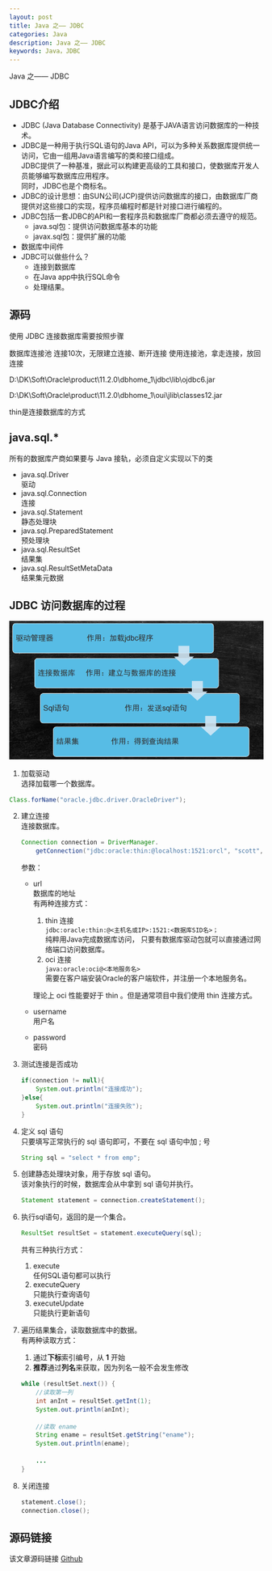 ```yaml
---
layout: post
title: Java 之—— JDBC
categories: Java
description: Java 之—— JDBC
keywords: Java，JDBC
---
```


Java 之—— JDBC

## JDBC介绍
- JDBC (Java Database Connectivity) 是基于JAVA语言访问数据库的一种技术。
- JDBC是一种用于执行SQL语句的Java API，可以为多种关系数据库提供统一访问，它由一组用Java语言编写的类和接口组成。<br>
	JDBC提供了一种基准，据此可以构建更高级的工具和接口，使数据库开发人员能够编写数据库应用程序。<br>
	同时，JDBC也是个商标名。
- JDBC的设计思想：由SUN公司(JCP)提供访问数据库的接口，由数据库厂商提供对这些接口的实现，程序员编程时都是针对接口进行编程的。
- JDBC包括一套JDBC的API和一套程序员和数据库厂商都必须去遵守的规范。
	- java.sql包：提供访问数据库基本的功能
	- javax.sql包：提供扩展的功能
- 数据库中间件
- JDBC可以做些什么？
	- 连接到数据库
	- 在Java app中执行SQL命令
	- 处理结果。


## 源码
使用 JDBC 连接数据库需要按照步骤



数据库连接池
连接10次，无限建立连接、断开连接
使用连接池，拿走连接，放回连接

D:\DK\Soft\Oracle\product\11.2.0\dbhome_1\jdbc\lib\ojdbc6.jar

D:\DK\Soft\Oracle\product\11.2.0\dbhome_1\oui\jlib\classes12.jar

 thin是连接数据库的方式

## java.sql.*
所有的数据库产商如果要与 Java 接轨，必须自定义实现以下的类
- java.sql.Driver <br>
	驱动
- java.sql.Connection<br>
	连接
- java.sql.Statement<br>
	静态处理块
- java.sql.PreparedStatement<br>
	预处理块
- java.sql.ResultSet<br>
	结果集
- java.sql.ResultSetMetaData<br>
	结果集元数据

## JDBC 访问数据库的过程
![enter description here](/images/posts/java/jdbc/process.png)



1. 加载驱动<br>
	选择加载哪一个数据库。
```java
Class.forName("oracle.jdbc.driver.OracleDriver");
```

2. 建立连接<br>
	连接数据库。<br>
	```java
	Connection connection = DriverManager.
		getConnection("jdbc:oracle:thin:@localhost:1521:orcl", "scott", "tiger");
	```
	参数：
	- url<br>
		数据库的地址<br>
		有两种连接方式：
		1. thin 连接<br>
			`jdbc:oracle:thin:@<主机名或IP>:1521:<数据库SID名>；`<br>
			纯粹用Java完成数据库访问， 只要有数据库驱动包就可以直接通过网络端口访问数据库。
		2. oci 连接<br>
			`java:oracle:oci@<本地服务名>`<br>
			需要在客户端安装Oracle的客户端软件，并注册一个本地服务名。
			
		理论上 oci 性能要好于 thin 。但是通常项目中我们使用 thin 连接方式。
		
	- username<br>
		用户名
	- password<br>
		密码

3. 测试连接是否成功
	```java
	if(connection != null){
		System.out.println("连接成功");
	}else{
		System.out.println("连接失败");
	}
	```

4. 定义 sql 语句<br>
	只要填写正常执行的 sql 语句即可，不要在 sql 语句中加 ; 号
	```java
	String sql = "select * from emp";
	```

5. 创建静态处理块对象，用于存放 sql 语句。<br>
	该对象执行的时候，数据库会从中拿到 sql 语句并执行。
	```java
	Statement statement = connection.createStatement();
	```

6. 执行sql语句，返回的是一个集合。<br>
	```java
	ResultSet resultSet = statement.executeQuery(sql);
	```
	共有三种执行方式：
	1. execute<br>
		任何SQL语句都可以执行
	2. executeQuery<br>
		只能执行查询语句
	3. executeUpdate<br>
		只能执行更新语句

7. 遍历结果集合，读取数据库中的数据。<br>
	有两种读取方式：
	1. 通过**下标**索引编号，从 **1** 开始
	2. **推荐**通过**列名**来获取，因为列名一般不会发生修改

	```java
	while (resultSet.next()) {
		//读取第一列
		int anInt = resultSet.getInt(1);
		System.out.println(anInt);

		//读取 ename
		String ename = resultSet.getString("ename");
		System.out.println(ename);

		...
	}
	```

8. 关闭连接
	```java
	statement.close();
	connection.close();
	```
	
	
	
	

## 源码链接
该文章源码链接 [Github](url)